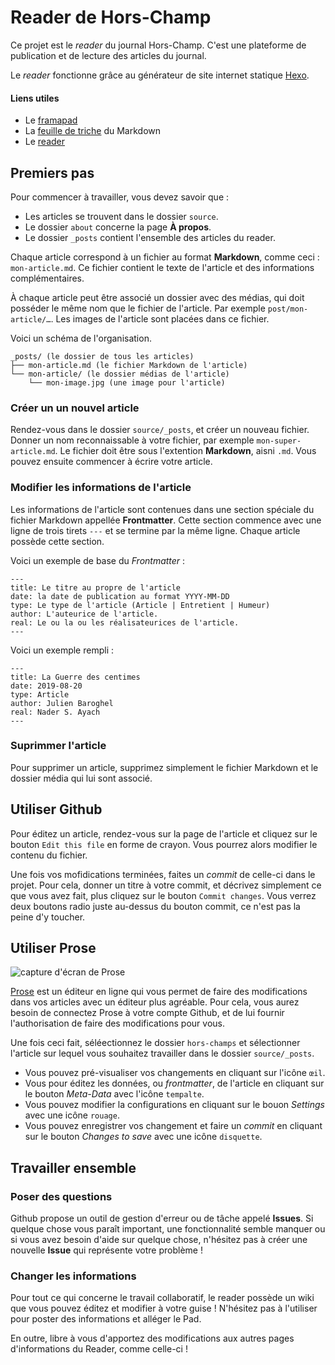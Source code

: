 # Reader de Hors-Champ

Ce projet est le *reader* du journal Hors-Champ. C'est une plateforme de publication et de lecture des articles du journal.

Le *reader* fonctionne grâce au générateur de site internet statique [Hexo](https://hexo.io).

#### Liens utiles
- Le [framapad](https://mensuel.framapad.org/p/30isjvekmk-9hv2?lang=fr)
- La [feuille de triche](https://github.com/wizhou/hors-champs/wiki/Feuille-de-triche---Markdown) du Markdown
- Le [reader](https://wizhou.github.io/hors-champs/)

## Premiers pas

Pour commencer à travailler, vous devez savoir que :

+ Les articles se trouvent dans le dossier `source`.
+ Le dossier `about` concerne la page __À propos__.
+ Le dossier `_posts` contient l'ensemble des articles du reader.

Chaque article correspond à un fichier au format **Markdown**, comme ceci : `mon-article.md`. Ce fichier contient le texte de l'article et des informations complémentaires.

À chaque article peut être associé un dossier avec des médias, qui doit posséder le même nom que le fichier de l'article. Par exemple `post/mon-article/…`. Les images de l'article sont placées dans ce fichier.

Voici un schéma de l'organisation.

~~~~
_posts/ (le dossier de tous les articles)
├── mon-article.md (le fichier Markdown de l'article)
└── mon-article/ (le dossier médias de l'article)
    └── mon-image.jpg (une image pour l'article)
~~~~

### Créer un un nouvel article

Rendez-vous dans le dossier `source/_posts`, et créer un nouveau fichier. Donner un nom reconnaissable à votre fichier, par exemple `mon-super-article.md`. Le fichier doit être sous l'extention **Markdown**, aisni `.md`. Vous pouvez ensuite commencer à écrire votre article.

### Modifier les informations de l'article

Les informations de l'article sont contenues dans une section spéciale du fichier Markdown appellée **Frontmatter**. Cette section commence avec une ligne de trois tirets `---` et se termine par la même ligne. Chaque article possède cette section.

Voici un exemple de base du *Frontmatter* :
~~~~
---
title: Le titre au propre de l'article
date: la date de publication au format YYYY-MM-DD
type: Le type de l'article (Article | Entretient | Humeur)
author: L'auteurice de l'article.
real: Le ou la ou les réalisateurices de l'article.
---
~~~~

Voici un exemple rempli :

~~~~
---
title: La Guerre des centimes
date: 2019-08-20
type: Article
author: Julien Baroghel
real: Nader S. Ayach
---
~~~~

### Suprimmer l'article

Pour supprimer un article, supprimez simplement le fichier Markdown et le dossier média qui lui sont associé.

## Utiliser Github

Pour éditez un article, rendez-vous sur la page de l'article et cliquez sur le bouton `Edit this file` en forme de crayon. Vous pourrez alors modifier le contenu du fichier.

Une fois vos mofidications terminées, faites un *commit* de celle-ci dans le projet. Pour cela, donner un titre à votre commit, et décrivez simplement ce que vous avez fait, plus cliquez sur le bouton `Commit changes`. Vous verrez deux boutons radio juste au-dessus du bouton commit, ce n'est pas la peine d'y toucher.

## Utiliser Prose

![capture d'écran de Prose](https://github.com/wizhou/hors-champs/tree/master/medias/prose.png)

[Prose](prose.io) est un éditeur en ligne qui vous permet de faire des modifications dans vos articles avec un éditeur plus agréable. Pour cela, vous aurez besoin de connectez Prose à votre compte Github, et de lui fournir l'authorisation de faire des modifications pour vous.

Une fois ceci fait, séléectionnez le dossier `hors-champs` et sélectionner l'article sur lequel vous souhaitez travailler dans le dossier `source/_posts`.

- Vous pouvez pré-visualiser vos changements en cliquant sur l'icône `œil`.
- Vous pour éditez les données, ou *frontmatter*, de l'article en cliquant sur le bouton *Meta-Data* avec l'icône `tempalte`.
- Vous pouvez modifier la configurations en cliquant sur le bouon *Settings* avec une icône `rouage`.
- Vous pouvez enregistrer vos changement et faire un *commit* en cliquant sur le bouton *Changes to save* avec une icône `disquette`.


## Travailler ensemble

### Poser des questions

Github propose un outil de gestion d'erreur ou de tâche appelé **Issues**. Si quelque chose vous paraît important, une fonctionnalité semble manquer ou si vous avez besoin d'aide sur quelque chose, n'hésitez pas à créer une nouvelle **Issue** qui représente votre problème !


### Changer les informations

Pour tout ce qui concerne le travail collaboratif, le reader possède un wiki que vous pouvez éditez et modifier à votre guise ! N'hésitez pas à l'utiliser pour poster des informations et alléger le Pad.

En outre, libre à vous d'apportez des modifications aux autres pages d'informations du Reader, comme celle-ci !
